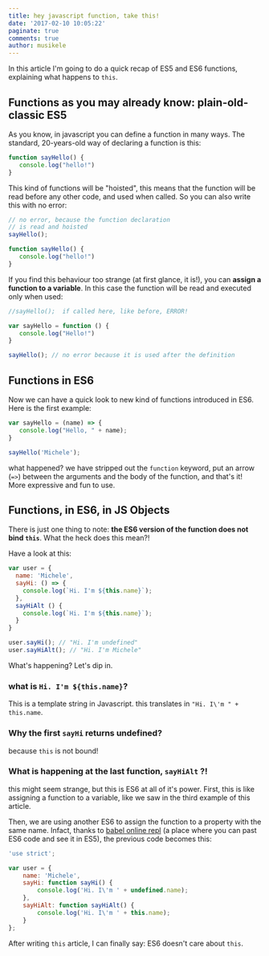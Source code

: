 ```yaml
---
title: hey javascript function, take this!
date: '2017-02-10 10:05:22'
paginate: true
comments: true
author: musikele
---
```

In this article I'm going to do a quick recap of ES5 and ES6 functions, explaining what happens to `this`.

## Functions as you may already know: plain-old-classic ES5

As you know, in javascript you can define a function in many ways. The standard, 20-years-old way of declaring a function is this:

```javascript
function sayHello() {
   console.log("hello!") 
}
```

This kind of functions will be "hoisted", this means that the function will be read before any other code, and used when called. So you can also write this with no error:

```javascript
// no error, because the function declaration 
// is read and hoisted
sayHello(); 

function sayHello() {
   console.log("hello!") 
}
```

If you find this behaviour too strange (at first glance, it is!), you can **assign a function to a variable**. In this case the function will be read and executed only when used:

```javascript
//sayHello();  if called here, like before, ERROR! 

var sayHello = function () {
   console.log("Hello!") 
}

sayHello(); // no error because it is used after the definition
```

## Functions in ES6

Now we can have a quick look to new kind of functions introduced in ES6\. Here is the first example:

```javascript
var sayHello = (name) => { 
   console.log("Hello, " + name);
}

sayHello('Michele');
```

what happened? we have stripped out the `function` keyword, put an arrow (`=>`) between the arguments and the body of the function, and that's it! More expressive and fun to use.

## Functions, in ES6, in JS Objects

There is just one thing to note: **the ES6 version of the function does not bind `this`**. What the heck does this mean?!

Have a look at this:

```javascript
var user = {
  name: 'Michele',
  sayHi: () => {
    console.log(`Hi. I'm ${this.name}`);
  },
  sayHiAlt () {
    console.log(`Hi. I'm ${this.name}`);
  }
}

user.sayHi(); // "Hi. I'm undefined"
user.sayHiAlt(); // "Hi. I'm Michele"
```

What's happening? Let's dip in. 

### what is ```Hi. I'm ${this.name}```? 

This is a template string in Javascript. this translates in `"Hi. I\'m " + this.name`.

### Why the first `sayHi` returns undefined? 

because `this` is not bound!

### What is happening at the last function, `sayHiAlt` ?! 

this might seem strange, but this is ES6 at all of it's power. First, this is like assigning a function to a variable, like we saw in the third example of this article. 

Then, we are using another ES6 to assign the function to a property with the same name. Infact, thanks to [babel online repl](babeljs.io/repl/) (a place where you can past ES6 code and see it in ES5), the previous code becomes this: 

```javascript
'use strict';

var user = {
    name: 'Michele',
    sayHi: function sayHi() {
        console.log('Hi. I\'m ' + undefined.name);
    },
    sayHiAlt: function sayHiAlt() {
        console.log('Hi. I\'m ' + this.name);
    }
};
```

After writing `this` article, I can finally say: ES6 doesn't care about `this`. 